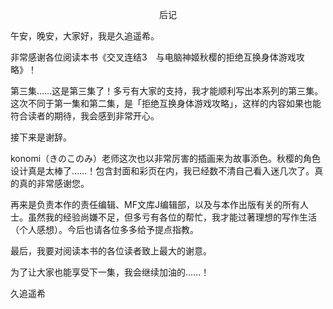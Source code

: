 <p align="center">后记</p>

午安，晚安，大家好，我是久追遥希。

非常感谢各位阅读本书《交叉连结3　与电脑神姬秋樱的拒绝互换身体游戏攻略》！

第三集……这是第三集了！多亏有大家的支持，我才能顺利写出本系列的第三集。这次不同于第一集和第二集，是「拒绝互换身体游戏攻略」，这样的内容如果也能符合读者的期待，我会感到非常开心。

接下来是谢辞。

konomi（きのこのみ）老师这次也以非常厉害的插画来为故事添色。秋樱的角色设计真是太棒了……！包含封面和彩页在内，我已经数不清自己看入迷几次了。真的真的非常感谢您。

再来是负责本作的责任编辑、MF文库J编辑部，以及与本作出版有关的所有人士。虽然我的经验尚嫌不足，但多亏有各位的帮忙，我才能过著理想的写作生活（个人感想）。今后也请各位多多给予提点指教。

最后，我要对阅读本书的各位读者致上最大的谢意。

为了让大家也能享受下一集，我会继续加油的……！

久追遥希

